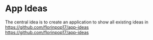 # App Ideas

The central idea is to create an application to show all existing ideas in https://github.com/florinpop17/app-ideas
https://github.com/florinpop17/app-ideas
